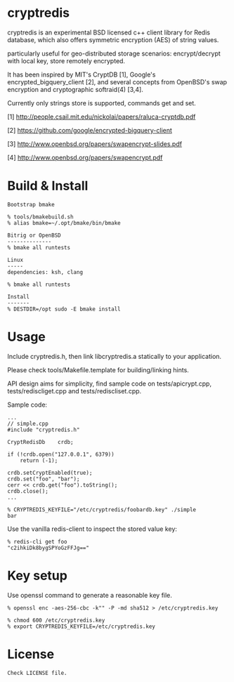 cryptredis
==========
cryptredis is an experimental BSD licensed c++ client library for Redis
database, which also offers symmetric encryption (AES) of string values.

particularly useful for geo-distributed storage scenarios:
encrypt/decrypt with local key, store remotely encrypted.

It has been inspired by MIT's CryptDB [1], Google's encrypted_bigquery_client
[2], and several concepts from OpenBSD's swap encryption and
cryptographic softraid(4) [3,4].

Currently only strings store is supported, commands get and set.

[1] http://people.csail.mit.edu/nickolai/papers/raluca-cryptdb.pdf

[2] https://github.com/google/encrypted-bigquery-client

[3] http://www.openbsd.org/papers/swapencrypt-slides.pdf

[4] http://www.openbsd.org/papers/swapencrypt.pdf


Build & Install
===============

	Bootstrap bmake

	% tools/bmakebuild.sh
	% alias bmake=~/.opt/bmake/bin/bmake

	Bitrig or OpenBSD
	--------------
	% bmake all runtests

	Linux
	-----
	dependencies: ksh, clang

	% bmake all runtests

	Install
	-------
	% DESTDIR=/opt sudo -E bmake install


Usage
=====
Include cryptredis.h, then link libcryptredis.a statically to your application.

Please check tools/Makefile.template for building/linking hints.

API design aims for simplicity, find sample code on tests/apicrypt.cpp,
tests/rediscliget.cpp and tests/rediscliset.cpp.

Sample code:

	...
	// simple.cpp
	#include "cryptredis.h"

	CryptRedisDb	crdb;

	if (!crdb.open("127.0.0.1", 6379))
		return (-1);

	crdb.setCryptEnabled(true);
	crdb.set("foo", "bar");
	cerr << crdb.get("foo").toString();
	crdb.close();
	...

	% CRYPTREDIS_KEYFILE="/etc/cryptredis/foobardb.key" ./simple
	bar

Use the vanilla redis-client to inspect the stored value key:

	% redis-cli get foo
	"c2ihkiDk8bygSPYoGzFFJg=="


Key setup
=========

Use openssl command to generate a reasonable key file.

	% openssl enc -aes-256-cbc -k"" -P -md sha512 > /etc/cryptredis.key

	% chmod 600 /etc/cryptredis.key
	% export CRYPTREDIS_KEYFILE=/etc/cryptredis.key


License
======
    Check LICENSE file.
